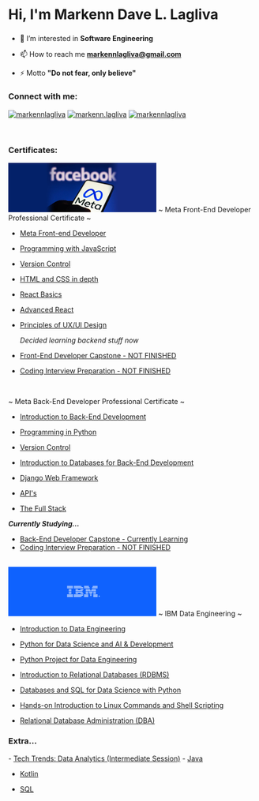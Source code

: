 <h1 align="left"> Hi, I'm Markenn Dave L. Lagliva</h1>
<h3 align="left"></h3>

- 🌱 I’m interested in **Software Engineering**

- 📫 How to reach me **markennlagliva@gmail.com**

- ⚡ Motto **"Do not fear, only believe"**

<h3 align="left">Connect with me:</h3>
<p align="left">
<a href="https://linkedin.com/in/markennlagliva" target="blank"><img align="center" src="https://raw.githubusercontent.com/rahuldkjain/github-profile-readme-generator/master/src/images/icons/Social/linked-in-alt.svg" alt="markennlagliva" height="30" width="40" /></a>
<a href="https://fb.com/markenn.lagliva" target="blank"><img align="center" src="https://raw.githubusercontent.com/rahuldkjain/github-profile-readme-generator/master/src/images/icons/Social/facebook.svg" alt="markenn.lagliva" height="30" width="40" /></a>
<a href="https://instagram.com/markennlagliva" target="blank"><img align="center" src="https://raw.githubusercontent.com/rahuldkjain/github-profile-readme-generator/master/src/images/icons/Social/instagram.svg" alt="markennlagliva" height="30" width="40" /></a>
</p>
<br>
<h3> Certificates: </h3>
<img src="https://github.com/markennlagliva/CS/blob/afa256a280fe7edf762dce2806ffc0dc7e2479b3/facebook-meta-header.jpg" alt="markennlagliva" height="100" width="300">
 ~ Meta Front-End Developer Professional Certificate ~ <br>
 
- <a href="https://coursera.org/share/b79ba831134bbef23c36768ca071b9d4">Meta Front-end Developer</a>

- <a href="https://coursera.org/share/e51a1003efbd0b7182aca531e7ebf6f0">Programming with JavaScript</a>

- <a href="https://coursera.org/share/9953c74eaeb424f9a3d65622b611e193">Version Control</a>

- <a href="https://coursera.org/share/46ad3a2bc364ae1507ce7fd49a348c1c">HTML and CSS in depth</a>

- <a href="https://coursera.org/share/4292a69ffca4738dfebf707a3e76d14b">React Basics</a>

- <a href="https://coursera.org/share/d7b1009ecdb3db7421f52ad7b197af74">Advanced React</a>
    
- <a href="https://coursera.org/share/6e2a0112bd2149d1c4c48dcc02c2ae08">Principles of UX/UI Design</a>
    
    <i> Decided learning backend stuff now </i>
- <a href="">Front-End Developer Capstone - NOT FINISHED</a>
    
- <a href="">Coding Interview Preparation - NOT FINISHED</a>
 
 <br>
 
 ~ Meta Back-End Developer Professional Certificate ~ <br>
 
 - <a href="https://coursera.org/share/b4ff097b392c09b08b9bb9a281040a45">Introduction to Back-End Development</a>
 
 - <a href="https://coursera.org/share/4aec9828ff9490679d1deefc34a7c9c2">Programming in Python</a>
 
 - <a href="https://coursera.org/share/9953c74eaeb424f9a3d65622b611e193">Version Control</a>
 
 - <a href="https://coursera.org/share/5d9196334d1b494d977bfd1aa6043e0d">Introduction to Databases for Back-End Development</a>
 
 - <a href="https://coursera.org/share/21f680ff6032611059a7465d71358721">Django Web Framework</a>

- <a href="https://coursera.org/share/0b41f76a95e598f32e4eb99c34ac5194">API's</a>

- <a href="https://coursera.org/share/5e67b3ce5aa22ac9b8c2c6af69b77b6b">The Full Stack</a>
 
 <i><strong> Currently Studying... </i></strong>
 - <a href="">Back-End Developer Capstone - Currently Learning</a>
 - <a href="">Coding Interview Preparation - NOT FINISHED</a>

<br>
 
 <img src="https://github.com/markennlagliva/CS/blob/fa04a3abcd4025f0f66a3c6d724e98cc55600ad7/IBM%20Logo_Banner.jpg" alt="markennlagliva" height="100" width="300">
 ~ IBM Data Engineering ~ <br>
 
 - <a href="https://coursera.org/share/79e679c06562d16d7e853be114e6b893">Introduction to Data Engineering</a>

 - <a href="https://coursera.org/share/f20eadd1dae3030bf51c931727c022e4">Python for Data Science and AI & Development</a>

 - <a href="https://coursera.org/share/40706772d7792632449df1956fb0cc19">Python Project for Data Engineering</a>

 - <a href="https://coursera.org/share/1d512e1be3afdc04bcbab32b359a5bbc">Introduction to Relational Databases (RDBMS)</a>

 - <a href="https://coursera.org/share/174d12672d414cd4aca607b3375175e4">Databases and SQL for Data Science with Python</a>

 - <a href="https://coursera.org/share/0be8599778c309c20eeeab1bc414acc0">Hands-on Introduction to Linux Commands and Shell Scripting</a>

 - <a href="https://coursera.org/share/c66026db93d486dd7e84bf27056e567e">Relational Database Administration (DBA)</a>
 
 <h3> Extra... </h3>
 - <a href="https://drive.google.com/file/d/1_F2zCYRn9lBFS8ugNdR8PlzOJy3ifpgo/view">Tech Trends: Data Analytics (Intermediate Session)</a>
 - <a href="https://drive.google.com/file/d/1MN6WkmfzLbJe4KfKTQLALGLUjq3kNwt1/view?usp=drive_link">Java</a>
 
 - <a href="https://drive.google.com/file/d/1lWnQu8mHKXnMopiKdt1UNTDuJYRo2Tyx/view?usp=drive_link">Kotlin</a>

 - <a href="https://drive.google.com/file/d/11B9mBL9TrgjZo7gSvfJhpwPjtGCEbwIM/view?usp=drive_link">SQL</a>
 
